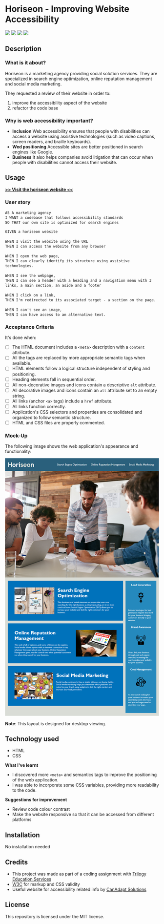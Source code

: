 
# Horiseon - Improving Website Accessibility  
![](https://img.shields.io/badge/html-HTML5-orange?logo=html5)
![](https://img.shields.io/badge/css-CSS3-%231572B6)
![](https://img.shields.io/w3c-validation/html?targetUrl=https%3A%2F%2Fsenseilein.github.io%2Fchallenge1-horiseon%2F)
![](https://img.shields.io/github/license/senseilein/challenge1-horiseon)

## Description

### What is it about?
Horiseon is a marketing agency providing social solution services. They are specialized in search engine optimization, online reputation management and social media marketing.

They requested a review of their website in order to:
1. improve the accessibility aspect of the website
2. refactor the code base

### Why is web accessibility important?

- **Inclusion** Web accessibility ensures that people with disabilities can access a website using assistive technologies (such as video captions, screen readers, and braille keyboards).   
- **Wed positioning** Accessible sites are better positioned in search engines like Google.   
- **Business** It also helps companies avoid litigation that can occur when people with disabilities cannot access their website.

## Usage

[**>> Visit the horiseon website <<**](https://senseilein.github.io/challenge1-horiseon/)

### User story

```
AS A marketing agency  
I WANT a codebase that follows accessibility standards   
SO THAT our own site is optimized for search engines
```

```
GIVEN a horiseon website

WHEN I visit the website using the URL
THEN I can access the website from any browser 

WHEN I open the web page,   
THEN I can clearly identify its structure using assistive technologies. 

WHEN I see the webpage,
THEN I can see a header with a heading and a navigation menu with 3 links, a main section, an aside and a footer

WHEN I click on a link,  
THEN I'm redirected to its associated target - a section on the page.

WHEN I can't see an image,  
THEN I can have access to an alternative text.

```

### Acceptance Criteria
It's done when:  
- [ ]  The HTML document includes a `<meta>` description with a `content` attribute.  
- [ ]  All the tags are replaced by more appropriate semantic tags when available.  
- [ ]  HTML elements follow a logical structure independent of styling and positioning.  
- [ ]  Heading elements fall in sequential order.  
- [ ]  All non-decorative images and icons contain a descriptive `alt` attribute.  
- [ ]  All decorative images and icons contain an `alt` attribute set to an empty string.  
- [ ]  All links (anchor `<a>` tags) include a `href` attribute.  
- [ ]  All links function correctly.  
- [ ]  Application's CSS selectors and properties are consolidated and organized to follow semantic structure.  
- [ ]  HTML and CSS files are properly commented.  

### Mock-Up
The following image shows the web application's appearance and functionality:

![The Horiseon webpage includes a navigation bar, a header image, and cards with text and images at the bottom of the page.](Assets/01-html-css-git-challenge-demo.png)
 
**Note**: This layout is designed for desktop viewing.

## Technology used
- HTML  
- CSS

**What I've learnt**
- I discovered more `<meta>` and semantics tags to improve the positioning of the web application.  
- I was able to incorporate some CSS variables, providing more readability to the code.

**Suggestions for improvement**
- Review code colour contrast  
- Make the website responsive so that it can be accessed from different platforms

## Installation
No installation needed

## Credits
- This project was made as part of a coding assignment with [Trilogy Education Services](https://skillsforlife.edx.org/?utm_source=govuk)   
- [W3C](https://validator.w3.org/) for markup and CSS validity  
- Useful website for accessibility related info by [CanAdapt Solutions](https://www.davidmacd.com/blog/alternate-text-for-css-background-images.html)

## License 
This repository is licensed under the MIT license.
